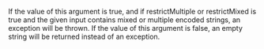 If the value of this argument is true, and if restrictMultiple or restrictMixed is true and the given input contains mixed or multiple encoded strings, an exception will be thrown.
			If the value of this argument is false, an empty string will be returned instead of an exception.